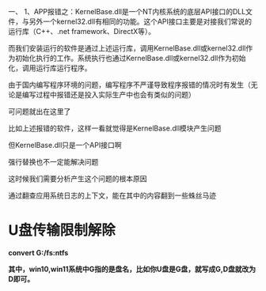 一、
1、APP报错之：KernelBase.dll是一个NT内核系统的底层API接口的DLL文件，与另外一个kernel32.dll有相同的功能。这个API接口主要是对接我们常说的运行库（C++、.net framework、DirectX等）。

而我们安装运行的软件是通过上述运行库，调用KernelBase.dll或kernel32.dll作为初始化执行的工作。系统执行也通过KernelBase.dll或kernel32.dll作为初始化，调用运行库运行程序。

由于国内编写程序环境的问题，编写程序不严谨导致程序报错的情况时有发生（无论是编写过程中报错还是投入实际生产中也会有类似的问题）

可问题就出在这里了

比如上述报错的软件，这样一看就觉得是KernelBase.dll模块产生问题

但KernelBase.dll只是一个API接口啊

强行替换也不一定能解决问题

这时候我们需要分析产生这个问题的根本原因

通过翻查应用系统日志的上下文，能在其中的内容翻到一些蛛丝马迹





# U盘传输限制解除

**convert G:/fs:ntfs**

**其中，win10,win11系统中G指的是盘名，比如你U盘是G盘，就写成G,D盘就改为D即可。**

